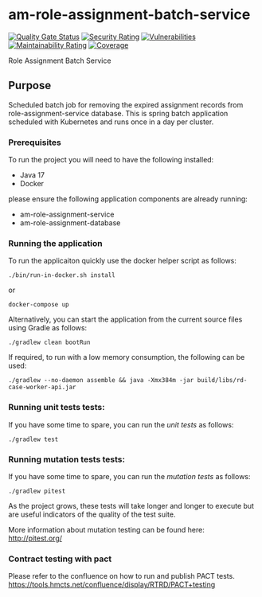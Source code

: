 # am-role-assignment-batch-service

[![Quality Gate Status](https://sonarcloud.io/api/project_badges/measure?project=am-role-assignment-batch-service&metric=alert_status)](https://sonarcloud.io/summary/overall?id=am-role-assignment-batch-service)
[![Security Rating](https://sonarcloud.io/api/project_badges/measure?project=am-role-assignment-batch-service&metric=security_rating)](https://sonarcloud.io/summary/overall?id=am-role-assignment-batch-service)
[![Vulnerabilities](https://sonarcloud.io/api/project_badges/measure?project=am-role-assignment-batch-service&metric=vulnerabilities)](https://sonarcloud.io/summary/overall?id=am-role-assignment-batch-service)
[![Maintainability Rating](https://sonarcloud.io/api/project_badges/measure?project=am-role-assignment-batch-service&metric=sqale_rating)](https://sonarcloud.io/summary/overall?id=am-role-assignment-batch-service)
[![Coverage](https://sonarcloud.io/api/project_badges/measure?project=am-role-assignment-batch-service&metric=coverage)](https://sonarcloud.io/summary/overall?id=am-role-assignment-batch-service)

Role Assignment Batch Service

## Purpose

Scheduled batch job for removing the expired assignment records from role-assignment-service database. 
This is spring batch application scheduled with Kubernetes and runs once in a day per cluster.

### Prerequisites

To run the project you will need to have the following installed:

* Java 17
* Docker

please ensure the following application components are already running:
* am-role-assignment-service
* am-role-assignment-database

### Running the application

To run the applicaiton quickly use the docker helper script as follows:

```
./bin/run-in-docker.sh install
```
or

```
docker-compose up
```


Alternatively, you can start the application from the current source files using Gradle as follows:

```
./gradlew clean bootRun
```

If required, to run with a low memory consumption, the following can be used:

```
./gradlew --no-daemon assemble && java -Xmx384m -jar build/libs/rd-case-worker-api.jar
```


### Running unit tests tests:

If you have some time to spare, you can run the *unit tests* as follows:

```
./gradlew test
```

### Running mutation tests tests:

If you have some time to spare, you can run the *mutation tests* as follows:

```
./gradlew pitest
```

As the project grows, these tests will take longer and longer to execute but are useful indicators of the quality of the test suite.

More information about mutation testing can be found here:
http://pitest.org/

### Contract testing with pact

Please refer to the confluence on how to run and publish PACT tests.
https://tools.hmcts.net/confluence/display/RTRD/PACT+testing
